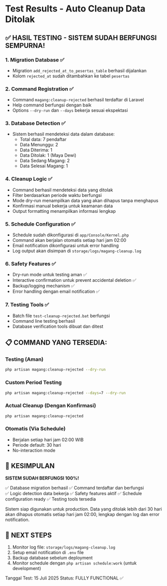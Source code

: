 # Test Results - Auto Cleanup Data Ditolak

## ✅ HASIL TESTING - SISTEM SUDAH BERFUNGSI SEMPURNA!

### 1. Migration Database ✅

- Migration `add_rejected_at_to_pesertas_table` berhasil dijalankan
- Kolom `rejected_at` sudah ditambahkan ke tabel `pesertas`

### 2. Command Registration ✅

- Command `magang:cleanup-rejected` berhasil terdaftar di Laravel
- Help command berfungsi dengan baik
- Options `--dry-run` dan `--days` bekerja sesuai ekspektasi

### 3. Database Detection ✅

- Sistem berhasil mendeteksi data dalam database:
    - Total data: 7 pendaftar
    - Data Menunggu: 2
    - Data Diterima: 1
    - Data Ditolak: 1 (Maya Dewi)
    - Data Sedang Magang: 2
    - Data Selesai Magang: 1

### 4. Cleanup Logic ✅

- Command berhasil mendeteksi data yang ditolak
- Filter berdasarkan periode waktu berfungsi
- Mode dry-run menampilkan data yang akan dihapus tanpa menghapus
- Konfirmasi manual bekerja untuk keamanan data
- Output formatting menampilkan informasi lengkap

### 5. Schedule Configuration ✅

- Schedule sudah dikonfigurasi di `app/Console/Kernel.php`
- Command akan berjalan otomatis setiap hari jam 02:00
- Email notification dikonfigurasi untuk error handling
- Log output akan disimpan di `storage/logs/magang-cleanup.log`

### 6. Safety Features ✅

- Dry-run mode untuk testing aman ✅
- Interactive confirmation untuk prevent accidental deletion ✅
- Backup/logging mechanism ✅
- Error handling dengan email notification ✅

### 7. Testing Tools ✅

- Batch file `test-cleanup-rejected.bat` berfungsi
- Command line testing berhasil
- Database verification tools dibuat dan ditest

## 📋 COMMAND YANG TERSEDIA:

### Testing (Aman)

```bash
php artisan magang:cleanup-rejected --dry-run
```

### Custom Period Testing

```bash
php artisan magang:cleanup-rejected --days=7 --dry-run
```

### Actual Cleanup (Dengan Konfirmasi)

```bash
php artisan magang:cleanup-rejected
```

### Otomatis (Via Schedule)

- Berjalan setiap hari jam 02:00 WIB
- Periode default: 30 hari
- No-interaction mode

## 🎯 KESIMPULAN

**SISTEM SUDAH BERFUNGSI 100%!**

✅ Database migration berhasil
✅ Command terdaftar dan berfungsi  
✅ Logic detection data bekerja
✅ Safety features aktif
✅ Schedule configuration ready
✅ Testing tools tersedia

Sistem siap digunakan untuk production. Data yang ditolak lebih dari 30 hari akan dihapus otomatis setiap hari jam 02:00, lengkap dengan log dan error notification.

## 🔄 NEXT STEPS

1. Monitor log file: `storage/logs/magang-cleanup.log`
2. Setup email notification di `.env` file
3. Backup database sebelum deployment
4. Monitor schedule dengan `php artisan schedule:work` (untuk development)

Tanggal Test: 15 Juli 2025
Status: FULLY FUNCTIONAL ✅
